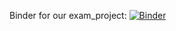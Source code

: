 Binder for our exam_project: [![Binder](https://mybinder.org/badge_logo.svg)](https://mybinder.org/v2/gh/danielbengtsen/python_exam.git/master)
